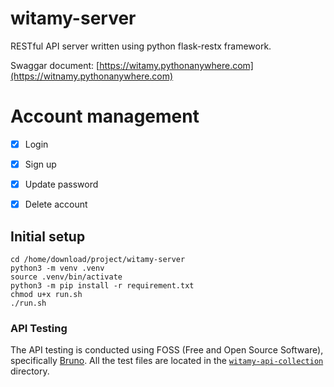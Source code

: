 # witamy-server
RESTful API server written using python flask-restx framework.

Swaggar document: [https://witamy.pythonanywhere.com](https://witnamy.pythonanywhere.com)

# Account management
- [x] Login
- [x] Sign up
- [x] Update password
- [x] Delete account


## Initial setup

```
cd /home/download/project/witamy-server
python3 -m venv .venv
source .venv/bin/activate
python3 -m pip install -r requirement.txt
chmod u+x run.sh
./run.sh
```

### API Testing
The API testing is conducted using FOSS (Free and Open Source Software), specifically [Bruno](https://www.usebruno.com/). All the test files are located in the [`witamy-api-collection`](/witamy-api-collection)
 directory.

